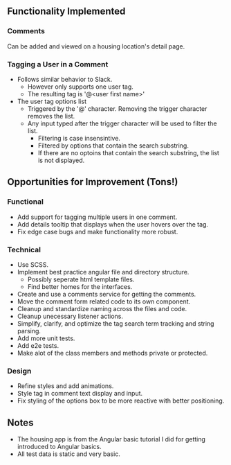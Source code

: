 ## Functionality Implemented
### Comments
Can be added and viewed on a housing location's detail page.
### Tagging a User in a Comment
- Follows similar behavior to Slack.
  - However only supports one user tag.
  - The resulting tag is '@\<user first name\>'
- The user tag options list
  - Triggered by the '@' character. Removing the trigger character removes the list.
  - Any input typed after the trigger character will be used to filter the list.
    - Filtering is case insensintive.
    - Filtered by options that contain the search substring.
    - If there are no optoins that contain the search substring, the list is not displayed.

## Opportunities for Improvement (Tons!)
### Functional
- Add support for tagging multiple users in one comment.
- Add details tooltip that displays when the user hovers over the tag.
- Fix edge case bugs and make functionality more robust.

### Technical
- Use SCSS.
- Implement best practice angular file and directory structure.
  - Possibly seperate html template files.
  - Find better homes for the interfaces.
- Create and use a comments service for getting the comments.
- Move the comment form related code to its own component.
- Cleanup and standardize naming across the files and code.
- Cleanup unecessary listener actions.
- Simplify, clarify, and optimize the tag search term tracking and string parsing.
- Add more unit tests.
- Add e2e tests.
- Make alot of the class members and methods private or protected.

### Design
- Refine styles and add animations.
- Style tag in comment text display and input.
- Fix styling of the options box to be more reactive with better positioning.

## Notes
- The housing app is from the Angular basic tutorial I did for getting introduced to Angular basics.
- All test data is static and very basic.
